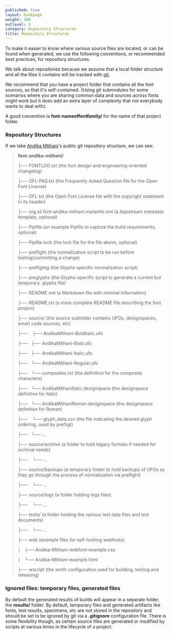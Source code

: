 ```yaml
---
published: true
layout: bookpage
weight: 300
outlevel: 3
category: Repository Structures
title: Repository Structures
---
```


To make it easier to know where various source files are located, or can be found when generated, we use the following conventions, or recommended best practices, for repository structures.

We talk about repositories because we assume that a local folder structure and all the files it contains will be tracked with [git](https://git-scm.com/).

We recommend that you have a project folder that contains all the font sources, so that it's self-contained. (Using git submodules for some scenarios where you are sharing common data and sources across fonts might work but it does add an extra layer of complexity that not everybody wants to deal with). 

A good convention is __font-nameoffontfamily/__ for the name of that project folder. 


### Repository Structures ###

If we take [Andika Mtihani](https://github.com/silnrsi/font-andika-mtihani)'s public git repository structure, we can see: 

> __font-andika-mtihani/__
>
>├── FONTLOG.txt    (the font design and engineering-oriented changelog)
>
>├── OFL-FAQ.txt   (the Frequently Asked Question file for the Open Font License)
>
>├── OFL.txt   (the Open Font License file with the copyright statement in its header)
>
>├── org.sil.font-andika-mtihani.metainfo.xml   (a Appstream metadata template, optional) 
>
>├── Pipfile  (an example Pipfile to capture the build requirements, optional)
>
>├── Pipfile.lock  (the lock file for the file above, optional)
>
>├── preflight  (the normalization script to be run before testing/committing a change)
>
>├── preflightg   (the Glyphs-specific normalization script)
>
>├── preglyphs  (the Glyphs-specific script to generate a current but temporary .glyphs file) 
>
>├── README.md   (a Markdown file with minimal information)
>
>├── README.txt   (a more complete README file describing the font project)
>
>├── source/  (the source subfolder contains UFOs, designspaces, smart code sources, etc)
> 
>├──    ├──  AndikaMtihani-BoldItalic.ufo
>
>├──    ├── AndikaMtihani-Bold.ufo
>
>├──    ├── AndikaMtihani-Italic.ufo
>
>├──    └── AndikaMtihani-Regular.ufo
>
>├──    └── composites.txt  (the definition for the composite characters)
>
>├──    └──  AndikaMtihaniItalic.designspace  (the designspace definition for Italic)
>
>├──    └──  AndikaMtihaniRoman.designspace (the designspace definition for Roman)
>
>├──    └── glyph_data.csv  (the file indicating the desired glyph ordering, used by prefligt) 
>
>├──    └──  ...
>
>├── source/archive  (a folder to hold legacy formats if needed for archival needs) 
>
>├──     └──  ...
>
>├──  source/backups  (a temporary folder to hold backups of UFOs as they go through the process of normalization via preflight)
>
>├──     └──  ...
>
>├──  source/logs  (a folder holding logs files)
>
>├──     └──  ...
>
>├──  tests/  (a folder holding the various test data files and test documents) 
>
>├──     └──  ...
>
>├── web  (example files for self-hosting webfonts)
>
> │   ├── Andika-Mtihani-webfont-example.css
>
> │   └── Andika-Mtihani-example.html
>
>├── wscript (the smith configuration used for building, testing and releasing)
>




### Ignored files: temporary files, generated files ###

By default the generated results of builds will appear in a separate folder, the __results/__ folder. By default, temporary files and generated artifacts like fonts, test results, specimens, etc are not stored in the repository and should be set to be ignored by git via a __.gitignore__ configuration file. There is some flexibility though, as certain source files are generated or modified by scripts at various times in the lifecycle of a project. 



